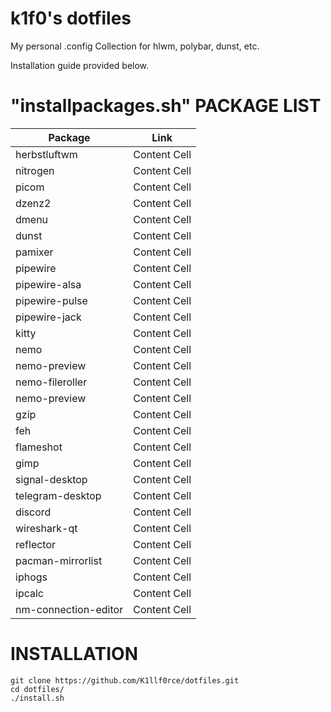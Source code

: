 # k1f0's dotfiles
My personal .config Collection for hlwm, polybar, dunst, etc.

Installation guide provided below.

# "installpackages.sh" PACKAGE LIST

| Package | Link |
| ------------- | ------------- |
| herbstluftwm | Content Cell  |
| nitrogen | Content Cell  |
| picom | Content Cell  |
| dzenz2 | Content Cell  |
| dmenu | Content Cell  |
| dunst | Content Cell  |
| pamixer | Content Cell  |
| pipewire | Content Cell  |
| pipewire-alsa | Content Cell  |
| pipewire-pulse | Content Cell  |
| pipewire-jack | Content Cell  |
| kitty | Content Cell  |
| nemo | Content Cell  |
| nemo-preview | Content Cell  |
| nemo-fileroller | Content Cell  |
| nemo-preview | Content Cell  |
| gzip | Content Cell  |
| feh | Content Cell  |
| flameshot | Content Cell  |
| gimp | Content Cell  |
| signal-desktop | Content Cell  |
| telegram-desktop| Content Cell  |
| discord | Content Cell  |
| wireshark-qt | Content Cell  |
| reflector | Content Cell  |
| pacman-mirrorlist | Content Cell  |
| iphogs | Content Cell  |
| ipcalc | Content Cell  |
| nm-connection-editor | Content Cell  |

# INSTALLATION
```
git clone https://github.com/K1llf0rce/dotfiles.git
cd dotfiles/
./install.sh
```
